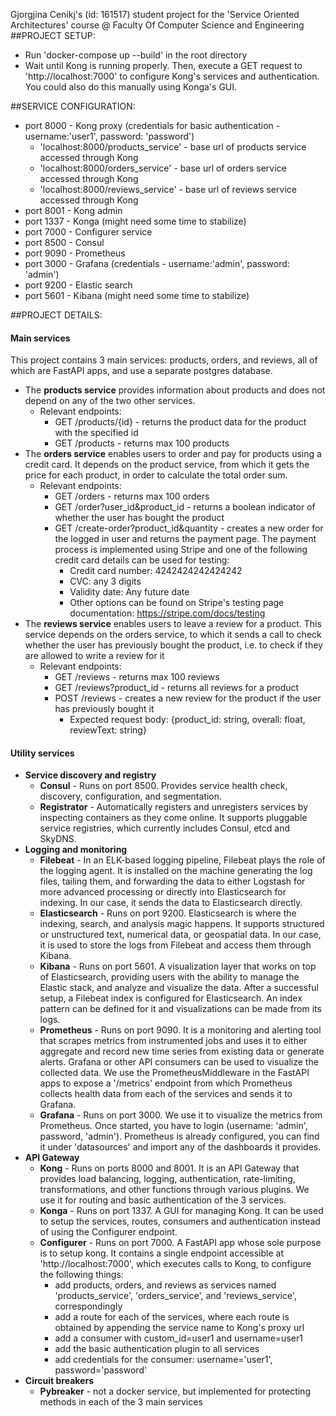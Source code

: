 Gjorgjina Cenikj's (id: 161517) student project for the 'Service Oriented Architectures' course @ Faculty Of Computer Science and Engineering
##PROJECT SETUP:
- Run 'docker-compose up --build' in the root directory
- Wait until Kong is running properly. Then, execute a GET request to 'http://localhost:7000' to configure Kong's services and authentication. You could also do this manually using Konga's GUI.

##SERVICE CONFIGURATION:
- port 8000 - Kong proxy (credentials for basic authentication - username:'user1', password: 'password')
    - 'localhost:8000/products_service' - base url of products service accessed through Kong
    - 'localhost:8000/orders_service' - base url of orders service accessed through Kong
    - 'localhost:8000/reviews_service' - base url of reviews service accessed through Kong
- port 8001 - Kong admin
- port 1337 - Konga (might need some time to stabilize)
- port 7000 - Configurer service
- port 8500 - Consul
- port 9090 - Prometheus
- port 3000 - Grafana (credentials - username:'admin', password: 'admin')
- port 9200 - Elastic search
- port 5601 - Kibana (might need some time to stabilize)

##PROJECT DETAILS:
#### Main services
This project contains 3 main services: products, orders, and reviews, all of which are FastAPI apps, and use a separate postgres database.
- The **products service** provides information about products and does not depend on any of the two other services. 
    - Relevant endpoints:
        - GET /products/{id} - returns the product data for the product with the specified id
        - GET /products - returns max 100 products
- The **orders service** enables users to order and pay for products using a credit card. It depends on the product service, from which it gets the price for each product, in order to calculate the total order sum. 
    - Relevant endpoints:
        - GET /orders - returns max 100 orders
        - GET /order?user_id&product_id - returns a boolean indicator of whether the user has bought the product
        - GET /create-order?product_id&quantity - creates a new order for the logged in user and returns the payment page. The payment process is implemented using Stripe and one of the following credit card details can be used for testing:
            - Credit card number: 4242424242424242
            - CVC: any 3 digits
            - Validity date: Any future date
            - Other options can be found on Stripe's testing page documentation: https://stripe.com/docs/testing
- The **reviews service** enables users to leave a review for a product. This service depends on the orders service, to which it sends a call to check whether the user has previously bought the product, i.e. to check if they are allowed to write a review for it
    - Relevant endpoints:
        - GET /reviews - returns max 100 reviews
        - GET /reviews?product_id - returns all reviews for a product
        - POST /reviews - creates a new review for the product if the user has previously bought it
            - Expected request body: {product_id: string, overall: float, reviewText: string}
        
#### Utility services
- **Service discovery and registry**      
    - **Consul** - Runs on port 8500. Provides service health check, discovery, configuration, and segmentation. 
    - **Registrator** - Automatically registers and unregisters services by inspecting containers as they come online. It supports pluggable service registries, which currently includes Consul, etcd and SkyDNS.
- **Logging and monitoring**
    - **Filebeat** - In an ELK-based logging pipeline, Filebeat plays the role of the logging agent. It is installed on the machine generating the log files, tailing them, and forwarding the data to either Logstash for more advanced processing or directly into Elasticsearch for indexing. In our case, it sends the data to Elasticsearch directly.
    - **Elasticsearch** - Runs on port 9200. Elasticsearch is where the indexing, search, and analysis magic happens. It supports structured or unstructured text, numerical data, or geospatial data. In our case, it is used to store the logs from Filebeat and access them through Kibana.
    - **Kibana** - Runs on port 5601. A visualization layer that works on top of Elasticsearch, providing users with the ability to manage the Elastic stack, and analyze and visualize the data. After a successful setup, a Filebeat index is configured for Elasticsearch. An index pattern can be defined for it and visualizations can be made from its logs.
    - **Prometheus** - Runs on port 9090. It is a monitoring and alerting tool that scrapes metrics from instrumented jobs and uses it to either aggregate and record new time series from existing data or generate alerts. Grafana or other API consumers can be used to visualize the collected data. We use the PrometheusMiddleware in the FastAPI apps to expose a '/metrics' endpoint from which Prometheus collects health data from each of the services and sends it to Grafana.
    - **Grafana** - Runs on port 3000. We use it to visualize the metrics from Prometheus. Once started, you have to login (username: 'admin', password, 'admin'). Prometheus is already configured, you can find it under 'datasources' and import any of the dashboards it provides.
- **API Gateway**
    - **Kong** - Runs on ports 8000 and 8001. It is an API Gateway that provides load balancing, logging, authentication, rate-limiting, transformations, and other functions through various plugins. We use it for routing and basic authentication of the 3 services.
    - **Konga** - Runs on port 1337. A GUI for managing Kong. It can be used to setup the services, routes, consumers and authentication instead of using the Configurer endpoint.
    - **Configurer** - Runs on port 7000. A FastAPI app whose sole purpose is to setup kong. It contains a single endpoint accessible at 'http://localhost:7000', which executes calls to Kong, to configure the following things:
        - add products, orders, and reviews as services named 'products_service', 'orders_service', and 'reviews_service', correspondingly
        - add a route for each of the services, where each route is obtained by appending the service name to Kong's proxy url
        - add a consumer with custom_id=user1 and username=user1
        - add the basic authentication plugin to all services
        - add credentials for the consumer: username='user1', password='password'
- **Circuit breakers**
    - **Pybreaker** - not a docker service, but implemented for protecting methods in each of the 3 main services
            